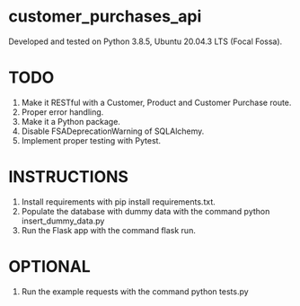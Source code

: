 # customer_purchases_api
Developed and tested on Python 3.8.5, Ubuntu 20.04.3 LTS (Focal Fossa).

# TODO
1. Make it RESTful with a Customer, Product and Customer Purchase route.
2. Proper error handling.
3. Make it a Python package.
4. Disable FSADeprecationWarning of SQLAlchemy.
5. Implement proper testing with Pytest.

# INSTRUCTIONS
1. Install requirements with pip install requirements.txt.
2. Populate the database with dummy data with the command python insert_dummy_data.py
3. Run the Flask app with the command flask run.

# OPTIONAL
1. Run the example requests with the command python tests.py
